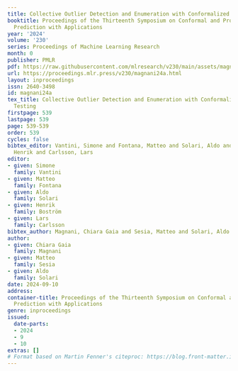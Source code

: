 ```yaml
---
title: Collective Outlier Detection and Enumeration with Conformalized Closed Testing
booktitle: Proceedings of the Thirteenth Symposium on Conformal and Probabilistic
  Prediction with Applications
year: '2024'
volume: '230'
series: Proceedings of Machine Learning Research
month: 0
publisher: PMLR
pdf: https://raw.githubusercontent.com/mlresearch/v230/main/assets/magnani24a/magnani24a.pdf
url: https://proceedings.mlr.press/v230/magnani24a.html
layout: inproceedings
issn: 2640-3498
id: magnani24a
tex_title: Collective Outlier Detection and Enumeration with Conformalized Closed
  Testing
firstpage: 539
lastpage: 539
page: 539-539
order: 539
cycles: false
bibtex_editor: Vantini, Simone and Fontana, Matteo and Solari, Aldo and Bostr\"{o}m,
  Henrik and Carlsson, Lars
editor:
- given: Simone
  family: Vantini
- given: Matteo
  family: Fontana
- given: Aldo
  family: Solari
- given: Henrik
  family: Boström
- given: Lars
  family: Carlsson
bibtex_author: Magnani, Chiara Gaia and Sesia, Matteo and Solari, Aldo
author:
- given: Chiara Gaia
  family: Magnani
- given: Matteo
  family: Sesia
- given: Aldo
  family: Solari
date: 2024-09-10
address:
container-title: Proceedings of the Thirteenth Symposium on Conformal and Probabilistic
  Prediction with Applications
genre: inproceedings
issued:
  date-parts:
  - 2024
  - 9
  - 10
extras: []
# Format based on Martin Fenner's citeproc: https://blog.front-matter.io/posts/citeproc-yaml-for-bibliographies/
---
```

